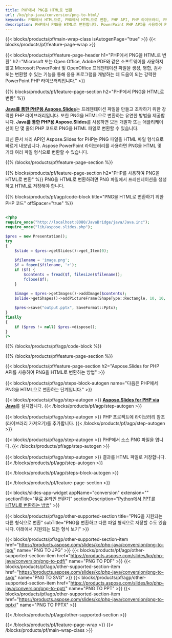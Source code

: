```yaml
---
title: PHP에서 PNG을 HTML로 변환
url: /ko/php-java/conversion/png-to-html/
keywords: PNG에서 HTML으로, PNG에서 HTML으로 변환, PHP API, PHP 라이브러리, PNG, HTML
description: PHP에서 PNG을 HTML로 변환합니다. PowerPoint PHP API를 사용하여 PNG 파일을 HTML 파일로 변환
---
```


{{< blocks/products/pf/main-wrap-class isAutogenPage="true" >}}
{{< blocks/products/pf/feature-page-wrap >}}

{{< blocks/products/pf/feature-page-header h1="PHP에서 PNG을 HTML로 변환" h2="Microsoft 또는 Open Office, Adobe PDF와 같은 소프트웨어를 사용하지 않고 Microsoft PowerPoint 및 OpenOffice 프레젠테이션 파일을 생성, 병합, 검사 또는 변환할 수 있는 기능을 통해 응용 프로그램을 개발하는 데 도움이 되는 강력한 PowerPoint PHP 라이브러리입니다." >}}

{{% blocks/products/pf/feature-page-section h2="PHP에서 PNG을 HTML로 변환" %}}

[**Java를 통한 PHP용 Aspose.Slides**](https://products.aspose.com/slides/ko/php-java/)는 프레젠테이션 파일을 만들고 조작하기 위한 강력한 PHP 라이브러리입니다. 또한 PNG을 HTML으로 변환하는 유연한 방법을 제공합니다. **Java를 통한 PHP용 Aspose.Slides**를 사용하면 모든 개발자 또는 애플리케이션이 단 몇 줄의 PHP 코드로 PNG을 HTML 파일로 변환할 수 있습니다.

최신 문서 처리 API인 Aspose.Slides for PHP는 PNG 파일을 HTML 파일 형식으로 빠르게 내보냅니다. Aspose PowerPoint 라이브러리를 사용하면 PNG을 HTML 및 기타 여러 파일 형식으로 변환할 수 있습니다.

{{% /blocks/products/pf/feature-page-section %}}

{{% blocks/products/pf/feature-page-section  h2="PHP를 사용하여 PNG을 HTML로 변환" %}}
PNG을 HTML로 변환하려면 PNG 파일에서 프레젠테이션을 생성하고 HTML로 저장해야 합니다.

{{% blocks/products/pf/agp/code-block title="PNG을 HTML로 변환하기 위한 PHP 코드" offSpacer="true" %}}

```php

<?php
require_once("http://localhost:8080/JavaBridge/java/Java.inc");
require_once("lib/aspose.slides.php");

$pres = new Presentation();
try
{
    $slide = $pres->getSlides()->get_Item(0);
    
    $filename = 'image.png';
    $f = fopen($filename, 'r');
    if ($f) {
        $contents = fread($f, filesize($filename));
        fclose($f);
    }
    
    $image = $pres->getImages()->addImage($contents);
    $slide->getShapes()->addPictureFrame(ShapeType::Rectangle, 10, 10, 100, 100, $image);

    $pres->save("output.pptx", SaveFormat::Pptx);
}
finally
{
    if ($pres != null) $pres->dispose();
}
?>
```


{{% /blocks/products/pf/agp/code-block %}}

{{% /blocks/products/pf/feature-page-section %}}

{{< blocks/products/pf/feature-page-section  h2="Aspose.Slides for PHP API를 사용하여 PNG을 HTML로 변환하는 방법" >}}

{{< blocks/products/pf/agp/steps-block-autogen name="다음은 PHP에서 PNG을 HTML으로 변환하는 단계입니다." >}}

{{< blocks/products/pf/agp/step-autogen >}}
[**Aspose.Slides for PHP via Java**](https://products.aspose.com/slides/ko/php-java/)를 설치합니다.
{{< /blocks/products/pf/agp/step-autogen >}}

{{< blocks/products/pf/agp/step-autogen >}}
PHP 프로젝트에 라이브러리 참조(라이브러리 가져오기)를 추가합니다.
{{< /blocks/products/pf/agp/step-autogen >}}

{{< blocks/products/pf/agp/step-autogen >}}
PHP에서 소스 PNG 파일을 엽니다.
{{< /blocks/products/pf/agp/step-autogen >}}

{{< blocks/products/pf/agp/step-autogen >}}
결과를 HTML 파일로 저장합니다.
{{< /blocks/products/pf/agp/step-autogen >}}

{{< /blocks/products/pf/agp/steps-block-autogen >}}

{{< /blocks/products/pf/feature-page-section >}}

{{< blocks/slides-app-widget  appName="conversion" extension="" sectionTitle="무료 온라인 변환기" sectionDescription="[Python에서 PPT를 HTML로 변환하는 방법](https://products.aspose.com/slides/ko/python-net/conversion/ppt-to-html/)" >}}

{{< blocks/products/pf/agp/other-supported-section title="PNG을 지원되는 다른 형식으로 변환" subTitle="PNG을 변환하고 다른 파일 형식으로 저장할 수도 있습니다. 아래에서 지원되는 모든 형식 보기" >}}

{{< blocks/products/pf/agp/other-supported-section-item href="https://products.aspose.com/slides/ko/php-java/conversion/png-to-jpg/" name="PNG TO JPG" >}}
{{< blocks/products/pf/agp/other-supported-section-item href="https://products.aspose.com/slides/ko/php-java/conversion/png-to-pdf/" name="PNG TO PDF" >}}
{{< blocks/products/pf/agp/other-supported-section-item href="https://products.aspose.com/slides/ko/php-java/conversion/png-to-svg/" name="PNG TO SVG" >}}
{{< blocks/products/pf/agp/other-supported-section-item href="https://products.aspose.com/slides/ko/php-java/conversion/png-to-ppt/" name="PNG TO PPT" >}}
{{< blocks/products/pf/agp/other-supported-section-item href="https://products.aspose.com/slides/ko/php-java/conversion/png-to-pptx/" name="PNG TO PPTX" >}}


{{< /blocks/products/pf/agp/other-supported-section >}}

{{< /blocks/products/pf/feature-page-wrap >}}
{{< /blocks/products/pf/main-wrap-class >}}